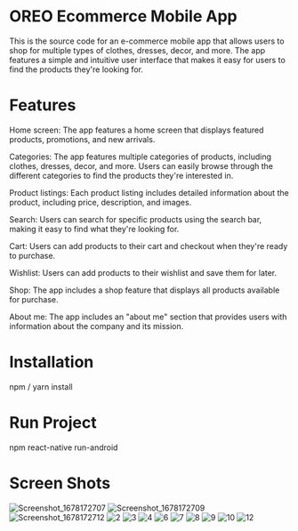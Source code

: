 # OREO Ecommerce Mobile App
This is the source code for an e-commerce mobile app that allows users to shop for multiple types of clothes, dresses, decor, and more. The app features a simple and intuitive user interface that makes it easy for users to find the products they're looking for.

# Features
Home screen: The app features a home screen that displays featured products, promotions, and new arrivals.

Categories: The app features multiple categories of products, including clothes, dresses, decor, and more. Users can easily browse through the different categories to find the products they're interested in.

Product listings: Each product listing includes detailed information about the product, including price, description, and images.

Search: Users can search for specific products using the search bar, making it easy to find what they're looking for.

Cart: Users can add products to their cart and checkout when they're ready to purchase.

Wishlist: Users can add products to their wishlist and save them for later.

Shop: The app includes a shop feature that displays all products available for purchase.

About me: The app includes an "about me" section that provides users with information about the company and its mission.

# Installation 
npm / yarn install 
# Run Project 
npm react-native run-android

# Screen Shots
![Screenshot_1678172707](https://user-images.githubusercontent.com/121944629/223348845-4fa1f532-44e0-4b3e-866c-b13cddde40dc.png)
![Screenshot_1678172709](https://user-images.githubusercontent.com/121944629/223348858-d7805c3c-e3a0-41ca-91c6-0ffff5d24eb4.png)
![Screenshot_1678172712](https://user-images.githubusercontent.com/121944629/223348866-5e57fb22-8d64-4673-99d4-463a3b0f471a.png)
![2](https://user-images.githubusercontent.com/121944629/221527035-20bd8f71-fd26-489f-8764-eee4cc01cc1e.png)
![3](https://user-images.githubusercontent.com/121944629/221527047-fc95ce35-975e-4aa4-ac87-e6173d0031eb.png)
![4](https://user-images.githubusercontent.com/121944629/221527058-093f0a0f-1b4f-4daa-9675-5e023581cd4e.png)
![6](https://user-images.githubusercontent.com/121944629/221527072-df11ebc2-d4fa-4124-a4e3-b0c9b6256f0a.png)
![7](https://user-images.githubusercontent.com/121944629/221527091-eec683af-aba2-46e1-90d0-2b9292a63c98.png)
![8](https://user-images.githubusercontent.com/121944629/221527116-d0407bc3-2218-45f3-87ac-80dd9c5b739c.png)
![9](https://user-images.githubusercontent.com/121944629/221527135-479f7452-869f-4e8f-8ef8-593f651e100c.png)
![10](https://user-images.githubusercontent.com/121944629/221527145-0c7a284a-21fd-43b3-b0e7-f5ca456a1832.png)
![12](https://user-images.githubusercontent.com/121944629/221527153-bc78639d-1a5b-4108-ac8a-081edc0b2641.png)
